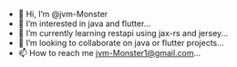 - 👋 Hi, I’m @jvm-Monster
- 👀 I’m interested in java and flutter...
- 🌱 I’m currently learning restapi using jax-rs and jersey...
- 💞️ I’m looking to collaborate on java or flutter projects...
- 📫 How to reach me jvm-Monster1@gmail.com...

<!---
jvm-Monster/jvm-Monster is a ✨ special ✨ repository because its `README.md` (this file) appears on your GitHub profile.
You can click the Preview link to take a look at your changes.
--->
